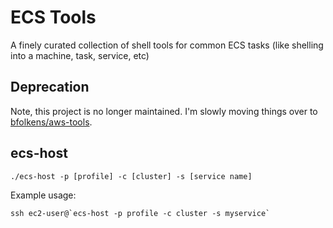 # ECS Tools

A finely curated collection of shell tools for common ECS tasks (like shelling into a machine, task, service, etc)

## Deprecation

Note, this project is no longer maintained.  I'm slowly moving things over to [bfolkens/aws-tools](https://github.com/bfolkens/aws-tools).

## ecs-host

```
./ecs-host -p [profile] -c [cluster] -s [service name]
```

Example usage:

```
ssh ec2-user@`ecs-host -p profile -c cluster -s myservice`
```
